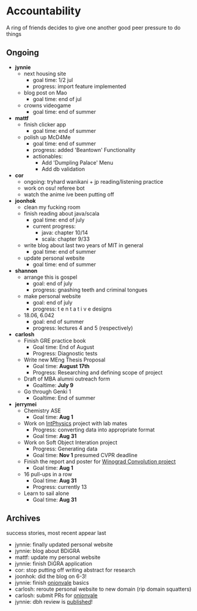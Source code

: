 # Accountability

A ring of friends decides to give one another good peer pressure to do things

## Ongoing
* **jynnie**
  * next housing site
    * goal time: 1/2 jul
    * progress: import feature implemented
  * blog post on Mao
    * goal time: end of jul
  * crowns videogame
    * goal time: end of summer
* **mattf** 
  * finish clicker app
    * goal time: end of summer
  * polish up McD4Me
    * goal time: end of summer
    * progress: added 'Beantown' Functionality
    * actionables: 
      * Add 'Dumpling Palace' Menu
      * Add db validation
* **cor**
  * ongoing: tryhard wanikani + jp reading/listening practice
  * work on osu! referee bot
  * watch the anime ive been putting off
* **joonhok**
  * clean my fucking room
  * finish reading about java/scala
  	* goal time: end of july
    * current progress:
      * java: chapter 10/14
      * scala: chapter 9/33
  * write blog about last two years of MIT in general
    * goal time: end of summer
  * update personal website
    * goal time: end of summer
* **shannon** 
  * arrange this is gospel
    * goal: end of july
    * progress: gnashing teeth and criminal tongues
  * make personal website
    * goal: end of july
    * progress: t e n t a t i v e designs
  * 18.06, 6.042
    * goal: end of summer
    * progress: lectures 4 and 5 (respectively)
* **carlosh**
  * Finish GRE practice book
    * Goal time: End of August
    * Progress: Diagnostic tests
  * Write new MEng Thesis Proposal
    * Goal time: **August 17th**
    * Progress: Researching and defining scope of project
  * Draft of MBA alumni outreach form
    * Goaltime: **July 9**
  * Go through Genki 1
    * Goaltime: End of summer
* **jerrymei**
  * Chemistry ASE
    * Goal time: **Aug 1**
  * Work on [IntPhysics](https://github.com/bootphon/intphys) project with lab mates
    * Progress: converting data into appropriate format
    * Goal time: **Aug 31**
  * Work on Soft Object Interation project
    * Progress: Generating data
    * Goal time: **Nov 1** presumed CVPR deadline
  * Finish the report and poster for [Winograd Convolution project](https://github.com/JerryLingjieMei/WinogradConvolution)
    * Goal time: **Aug 1**
  * 16 pull-ups in a row
    * Goal time: **Aug 31**
    * Progress: currently 13
  * Learn to sail alone
    * Goal time: **Aug 31**

## Archives

success stories, most recent appear last

* jynnie: finally updated personal website
* jynnie: blog about BDiGRA
* mattf: update my personal website
* jynnie: finish DiGRA application
* cor: stop putting off writing abstract for research
* joonhok: did the blog on 6-3!
* jynnie: finish [onionvale](https://onionvale.herokuapp.com) basics
* carlosh: reroute personal website to new domain (rip domain squatters)
* carlosh: submit PRs for [onionvale](https://github.com/jynnie/onionvale)
* jynnie: dbh review is [published](https://thetech.com/2018/07/09/detroit-video-game-review)!

